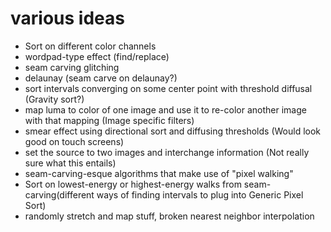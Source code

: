 various ideas
=============

+ Sort on different color channels
+ wordpad-type effect (find/replace)
+ seam carving glitching
+ delaunay (seam carve on delaunay?)
+ sort intervals converging on some center point with threshold diffusal (Gravity sort?)
+ map luma to color of one image and use it to re-color another image with that mapping (Image specific filters)
+ smear effect using directional sort and diffusing thresholds (Would look good on touch screens)
+ set the source to two images and interchange information (Not really sure what this entails)
+ seam-carving-esque algorithms that make use of "pixel walking"
+ Sort on lowest-energy or highest-energy walks from seam-carving(different ways of finding intervals to plug into Generic Pixel Sort)
+ randomly stretch and map stuff, broken nearest neighbor interpolation